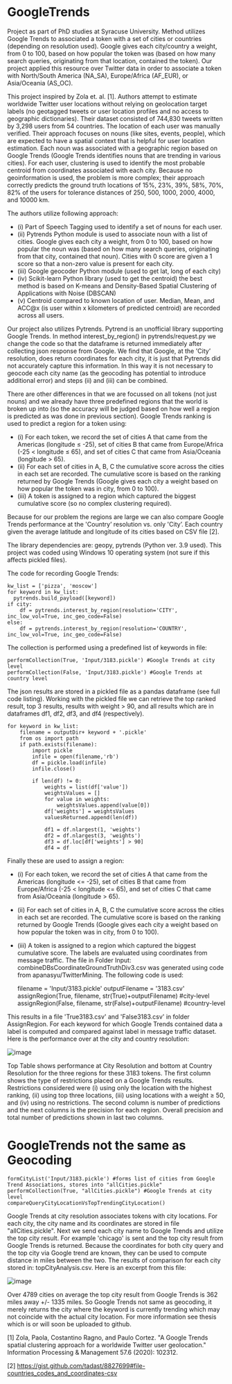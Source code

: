 # GoogleTrends
Project as part of PhD studies at Syracuse University. Method utilizes Google Trends to associated a token with a set of cities or countries (depending on resolution used). Google gives each city/country a weight, from 0 to 100, based on how popular the token was (based on how many search queries, originating from that location, contained the token). Our project applied this resource over Twitter data in order to associate a token with North/South America (NA_SA), Europe/Africa (AF_EUR), or Asia/Oceania (AS_OC).

This project inspired by Zola et. al. [1]. Authors attempt to estimate worldwide Twitter user locations without relying on geolocation target labels (no geotagged tweets or user location profiles and no access to geographic dictionaries). Their dataset consisted of 744,830 tweets written by 3,298 users from 54 countries. The location of each user was manually verified. Their approach focuses on nouns (like sites, events, people), which are expected to have a spatial context that is helpful for user location estimation. Each noun was associated with a geographic region based on Google Trends (Google Trends identifies nouns that are trending in various cities). For each user, clustering is used to identify the most probable centroid from coordinates associated with each city. Because no geoinformation is used, the problem is more complex; their approach correctly predicts the ground truth locations of 15%, 23%, 39%, 58%, 70%, 82% of the users for tolerance distances of 250, 500, 1000, 2000, 4000, and 10000 km.

The authors utilize following approach:
- (i) Part of Speech Tagging used to identify a set of nouns for each user.
- (ii) Pytrends Python module is used to associate noun with a list of cities. Google gives each city a weight, from 0 to 100, based on how popular the noun was (based on how many search queries, originating from that city, contained that noun). Cities with 0 score are given a 1 score so that a non-zero value is present for each city. 
- (iii) Google geocoder Python module (used to get lat, long of each city)
- (iv) Scikit-learn Python library (used to get the centroid) the best method is based on K-means and Density-Based Spatial Clustering of Applications with Noise (DBSCAN)
- (v) Centroid compared to known location of user. Median, Mean, and ACC@x (is user within x kilometers of predicted centroid) are recorded across all users.

Our project also utilizes Pytrends. Pytrend is an unofficial library supporting Google Trends. In method interest_by_region() in pytrends/request.py we change the code so that the dataframe is returned immediately after collecting json response from Google. We find that Google, at the 'City’ resolution, does return coordinates for each city, it is just that Pytrends did not accurately capture this information. In this way it is not necessary to geocode each city name (as the geocoding has potential to introduce additional error) and steps (ii) and (iii) can be combined.

There are other differences in that we are focussed on all tokens (not just nouns) and we already have three predefined regions that the world is broken up into (so the accuracy will be judged based on how well a region is predicted as was done in previous section). Google Trends ranking is used to predict a region for a token using:
- (i) For each token, we record the set of cities A that came from the Americas (longitude $\leq$ -25), set of cities B that came from Europe/Africa (-25 $<$ longitude $\leq$ 65), and set of cities C that came from Asia/Oceania (longitude $>$ 65).
- (ii) For each set of cities in A, B, C the cumulative score across the cities in each set are recorded. The cumulative score is based on the ranking returned by Google Trends (Google gives each city a weight based on how popular the token was in city, from 0 to 100).
- (iii) A token is assigned to a region which captured the biggest cumulative score (so no complex clustering required).

Because for our problem the regions are large we can also compare Google Trends performance at the 'Country’ resolution vs. only 'City’. Each country given the average latitude and longitude of its cities based on CSV file [2].

The library dependencies are: geopy, pytrends (Python ver. 3.9 used). This project was coded using Windows 10 operating system (not sure if this affects pickled files).

The code for recording Google Trends:

    kw_list = ['pizza', 'moscow']
    for keyword in kw_list:
      pytrends.build_payload([keyword])
    if city:
        df = pytrends.interest_by_region(resolution='CITY', inc_low_vol=True, inc_geo_code=False)
    else:
        df = pytrends.interest_by_region(resolution='COUNTRY', inc_low_vol=True, inc_geo_code=False)

The collection is performed using a predefined list of keywords in file:

    performCollection(True, 'Input/3183.pickle') #Google Trends at city level
    performCollection(False, 'Input/3183.pickle') #Google Trends at country level

The json results are stored in a pickled file as a pandas dataframe (see full code listing). Working with the pickled file we can retrieve the top ranked result, top 3 results, results with weight > 90, and all results which are in dataframes df1, df2, df3, and df4 (respectively).

    for keyword in kw_list:
        filename = outputDir+ keyword + '.pickle'
        from os import path
        if path.exists(filename):
            import pickle
            infile = open(filename,'rb')
            df = pickle.load(infile)
            infile.close()

            if len(df) != 0:
                weights = list(df['value'])
                weightsValues = []
                for value in weights:
                    weightsValues.append(value[0])
                df['weights'] = weightsValues
                valuesReturned.append(len(df))

                df1 = df.nlargest(1, 'weights')
                df2 = df.nlargest(3, 'weights')
                df3 = df.loc[df['weights'] > 90]
                df4 = df

Finally these are used to assign a region:
- (i) For each token, we record the set of cities A that came from the Americas (longitude <= -25), set of cities B that came from Europe/Africa (-25 < longitude <= 65), and set of cities C that came from Asia/Oceania (longitude > 65).
- (ii) For each set of cities in A, B, C the cumulative score across the cities in each set are recorded. The cumulative score is based on the ranking returned by Google Trends (Google gives each city a weight based on how popular the token was in city, from 0 to 100).
- (iii) A token is assigned to a region which captured the biggest cumulative score.
The labels are evaluated using coordinates from message traffic. The file in Folder Input: combineDBsCoordinateGroundTruthDiv3.csv was generated using code from apanasyu/TwitterMining. The following code is used:

    filename = 'Input/3183.pickle'
    outputFilename = '3183.csv'
    assignRegion(True, filename, str(True)+outputFilename) #city-level
    assignRegion(False, filename, str(False)+outputFilename) #country-level

This results in a file 'True3183.csv' and 'False3183.csv' in folder AssignRegion. For each keyword for which Google Trends contained data a label is computed and compared against label in message traffic dataset. Here is the performance over at the city and country resolution:

![image](https://user-images.githubusercontent.com/80060152/116128999-92513480-a697-11eb-9cc9-c8aa2243b3d0.png)

Top Table shows performance at City Resolution and bottom at Country Resolution for the three regions for these 3183 tokens. The first column shows the type of restrictions placed on a Google Trends results. Restrictions considered were (i) using only the location with the highest ranking, (ii) using top three locations, (iii) using locations with a weight $\geq$ 50, and (iv) using no restrictions. The second column is number of predictions and the next columns is the precision for each region. Overall precision and total number of predictions shown in last two columns.

# GoogleTrends not the same as Geocoding

    formCityList('Input/3183.pickle') #forms list of cities from Google Trend Associations, stores into "allCities.pickle"
    performCollection(True, "allCities.pickle") #Google Trends at city level
    compareQueryCityLocationVsTopTrendingCityLocation()
        
Google Trends at city resolution associates tokens with city locations. For each city, the city name and its coordinates are stored in file "allCities.pickle". Next we send each city name to Google Trends and utilize the top city result. For example 'chicago' is sent and the top city result from Google Trends is returned. Because the coordinates for both city query and the top city via Google trend are known, they can be used to compute distance in miles between the two. The results of comparison for each city stored in: topCityAnalysis.csv. Here is an excerpt from this file:

![image](https://user-images.githubusercontent.com/80060152/116116271-f6203100-a688-11eb-8fd7-56ea4353bcbd.png)

Over 4789 cities on average the top city result from Google Trends is 362 miles away +/- 1335 miles. So Google Trends not same as geocoding, it merely returns the city where the keyword is currently trending which may not coincide with the actual city location. For more information see thesis which is or will soon be uploaded to github.

[1] Zola, Paola, Costantino Ragno, and Paulo Cortez. "A Google Trends spatial clustering approach for a worldwide Twitter user geolocation." Information Processing & Management 57.6 (2020): 102312.

[2] https://gist.github.com/tadast/8827699#file-countries_codes_and_coordinates-csv
